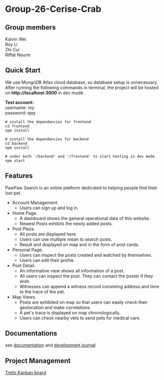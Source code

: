 # Group-26-Cerise-Crab
## Group members
Kalvin Wei  
Roy Li  
Zhi Cui  
Riffat Nourin

## Quick Start  
We use MongoDB Atlas cloud database, so database setup is unnecessary.
After running the following commands in terminal, the project will be hosted on **http://localhost:3000** in dev mode.  

**Test account:**  
username: roy  
password: qqq

```shell
# install the dependencies for frontend
cd frontend
npm install

# install the dependencies for backend
cd backend
npm install

# under both '/backend' and '/frontend' to start hosting in dev mode
npm start
```

## Features
PawPaw Search is an online platform dedicated to helping people find their lost pet.

- Account Management. 
  - Users can sign up and log in.
- Home Page. 
  - A dashboard shows the general operational data of this website.  
  - Newest Posts exhibits the newly added posts. 
- Post Plaza. 
  - All posts are displayed here.  
  - Users can use multiple mean to search posts.  
  - Result and displayed on map and in the form of post cards.
- Personal Page.
  - Users can inspect the posts created and watched by themselves.
  - Users can edit their profile.
- Post Detail.
  - An informative view shows all information of a post.  
  - All users can inspect the post. They can contact the poster if they wish.  
  - Witnesses can append a witness record consisting address and time to the trace of the pet.
- Map Views.  
  - Posts are exhibited on map so that users can easily check their geolocation and make correlations.  
  - A pet's trace is displayed on map chronologically. 
  - Users can check nearby vets to send pets for medical care.
    

## Documentations
see [documentation](docs/documentation.md) and  [development journal](docs/journal.md)

## Project Management
[Trello Kanban board](https://trello.com/b/Z21kdnrB/pawpaw-search)

